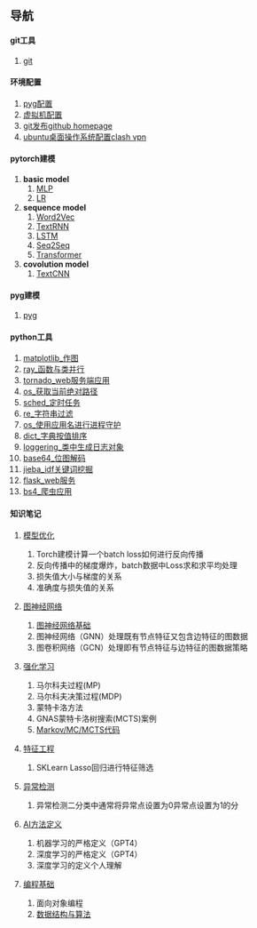 ## 导航

#### git工具
1. [git](https://github.com/AutoMachine0/Toolkit/blob/main/git%E5%B7%A5%E5%85%B7/git.ipynb)

#### 环境配置
1. [pyg配置](https://github.com/AutoMachine0/Toolkit/blob/main/%E7%8E%AF%E5%A2%83%E9%85%8D%E7%BD%AE/pyg%E9%85%8D%E7%BD%AE.ipynb)<br>
2. [虚拟机配置](https://github.com/AutoMachine0/Toolkit/blob/main/%E7%8E%AF%E5%A2%83%E9%85%8D%E7%BD%AE/ubuntu%E8%99%9A%E6%8B%9F%E6%9C%BA%E9%85%8D%E7%BD%AE.ipynb)<br>
3. [git发布github homepage](https://github.com/AutoMachine0/Toolkit/blob/main/%E7%8E%AF%E5%A2%83%E9%85%8D%E7%BD%AE/git%E5%8F%91%E5%B8%83home%20page.ipynb)<br>
4. [ubuntu桌面操作系统配置clash vpn](https://github.com/AutoMachine0/Toolkit/blob/main/%E7%8E%AF%E5%A2%83%E9%85%8D%E7%BD%AE/ubuntu%E6%A1%8C%E9%9D%A2%E6%93%8D%E4%BD%9C%E7%B3%BB%E7%BB%9F%E9%85%8D%E7%BD%AEclash%20vpn.ipynb)

#### pytorch建模
1. **basic model**<br>
   1. [MLP](https://github.com/AutoMachine0/Toolkit/blob/main/torch%E5%BB%BA%E6%A8%A1/MLP/mlp.ipynb)<br>
   2. [LR](https://github.com/AutoMachine0/Toolkit/blob/main/torch%E5%BB%BA%E6%A8%A1/LR/logistic_regression.ipynb)<br>
2. **sequence model**<br>
   1. [Word2Vec](https://github.com/AutoMachine0/Toolkit/blob/main/torch%E5%BB%BA%E6%A8%A1/Word2Vec/nnlm_word2vec(CBOW).ipynb)<br>
   2. [TextRNN](https://github.com/AutoMachine0/Toolkit/blob/main/torch%E5%BB%BA%E6%A8%A1/TextRNN/textrnn.ipynb)<br>
   3. [LSTM](https://github.com/AutoMachine0/Toolkit/tree/main/torch%E5%BB%BA%E6%A8%A1/LSTM)<br>
   4. [Seq2Seq](https://github.com/AutoMachine0/Toolkit/blob/main/torch%E5%BB%BA%E6%A8%A1/Seq2Seq/seq2seq.ipynb)<br>
   5. [Transformer](https://github.com/AutoMachine0/Toolkit/blob/main/torch%E5%BB%BA%E6%A8%A1/Transformer/transformer.ipynb)<br>
3. **covolution model**<br>
   1. [TextCNN](https://github.com/AutoMachine0/Toolkit/blob/main/torch%E5%BB%BA%E6%A8%A1/TextCNN/textcnn.ipynb)

#### pyg建模
1. [pyg](https://github.com/AutoMachine0/Toolkit/blob/main/pyg%E5%BB%BA%E6%A8%A1/pyg.ipynb)

#### python工具
1. [matplotlib_作图](https://github.com/AutoMachine0/Toolkit/blob/main/python%E5%B7%A5%E5%85%B7/matplotlib_%E4%BD%9C%E5%9B%BE.ipynb)<br>
2. [ray_函数与类并行](https://github.com/AutoMachine0/Toolkit/blob/main/python%E5%B7%A5%E5%85%B7/ray_%E5%87%BD%E6%95%B0%E4%B8%8E%E7%B1%BB%E5%B9%B6%E8%A1%8C.ipynb)<br>
3. [tornado_web服务端应用](https://github.com/AutoMachine0/Toolkit/blob/main/python%E5%B7%A5%E5%85%B7/tornado_web%E6%9C%8D%E5%8A%A1%E7%AB%AF%E5%BA%94%E7%94%A8.ipynb)<br>
4. [os_获取当前绝对路径](https://github.com/AutoMachine0/Toolkit/blob/main/python%E5%B7%A5%E5%85%B7/os_%E8%8E%B7%E5%8F%96%E5%BD%93%E5%89%8D%E7%BB%9D%E5%AF%B9%E8%B7%AF%E5%BE%84.ipynb)<br>
5. [sched_定时任务](https://github.com/AutoMachine0/Toolkit/blob/main/python%E5%B7%A5%E5%85%B7/sched_%E5%AE%9A%E6%97%B6%E4%BB%BB%E5%8A%A1.ipynb)<br>
6. [re_字符串过滤](https://github.com/AutoMachine0/Toolkit/blob/main/python%E5%B7%A5%E5%85%B7/re_%E5%AD%97%E7%AC%A6%E4%B8%B2%E8%BF%87%E6%BB%A4.ipynb)<br>
7. [os_使用应用名进行进程守护](https://github.com/AutoMachine0/Toolkit/blob/main/python%E5%B7%A5%E5%85%B7/os_%E4%BD%BF%E7%94%A8%E5%BA%94%E7%94%A8%E5%90%8D%E8%BF%9B%E8%A1%8C%E8%BF%9B%E7%A8%8B%E5%AE%88%E6%8A%A4.ipynb)<br>
8. [dict_字典按值排序](https://github.com/AutoMachine0/Toolkit/blob/main/python%E5%B7%A5%E5%85%B7/dict_%E5%AD%97%E5%85%B8%E6%8C%89%E5%80%BC%E6%8E%92%E5%BA%8F.ipynb)<br>
9. [loggering_类中生成日志对象](https://github.com/AutoMachine0/Toolkit/blob/main/python%E5%B7%A5%E5%85%B7/loggering_%E7%B1%BB%E4%B8%AD%E7%94%9F%E6%88%90%E6%97%A5%E5%BF%97%E5%AF%B9%E8%B1%A1.ipynb)<br>
10. [base64_位图解码](https://github.com/AutoMachine0/Toolkit/blob/main/python%E5%B7%A5%E5%85%B7/base64_%E4%BD%8D%E5%9B%BE%E8%A7%A3%E7%A0%81.ipynb)<br>
11. [jieba_idf关键词挖掘](https://github.com/AutoMachine0/Toolkit/blob/main/python%E5%B7%A5%E5%85%B7/jieba_idf%E5%85%B3%E9%94%AE%E8%AF%8D%E6%8C%96%E6%8E%98.ipynb)<br>
12. [flask_web服务](https://github.com/AutoMachine0/Toolkit/tree/main/python%E5%B7%A5%E5%85%B7/flask_web%E6%9C%8D%E5%8A%A1)<br>
13. [bs4_爬虫应用](https://github.com/AutoMachine0/Toolkit/tree/main/python%E5%B7%A5%E5%85%B7/bs4_%E7%88%AC%E8%99%AB%E5%BA%94%E7%94%A8)<br>


#### 知识笔记
1. [模型优化](https://github.com/AutoMachine0/Toolkit/tree/main/%E7%9F%A5%E8%AF%86%E7%AC%94%E8%AE%B0)<br>
   1. Torch建模计算一个batch loss如何进行反向传播
   2. 反向传播中的梯度爆炸，batch数据中Loss求和求平均处理
   3. 损失值大小与梯度的关系
   4. 准确度与损失值的关系
	
2. [图神经网络](https://github.com/AutoMachine0/Toolkit/tree/main/%E7%9F%A5%E8%AF%86%E7%AC%94%E8%AE%B0)<br>
   1. [图神经网络基础](https://github.com/AutoMachine0/Toolkit/tree/main/%E7%9F%A5%E8%AF%86%E7%AC%94%E8%AE%B0/%E5%9B%BE%E7%A5%9E%E7%BB%8F%E7%BD%91%E7%BB%9C%E5%9F%BA%E7%A1%80)
   2. 图神经网络（GNN）处理既有节点特征又包含边特征的图数据
   3. 图卷积网络（GCN）处理即有节点特征与边特征的图数据策略
	
	
3. [强化学习](https://github.com/AutoMachine0/Toolkit/tree/main/%E7%9F%A5%E8%AF%86%E7%AC%94%E8%AE%B0)<br>
	
   1. 马尔科夫过程(MP)
   2. 马尔科夫决策过程(MDP)
   3. 蒙特卡洛方法
   4. GNAS蒙特卡洛树搜索(MCTS)案例
   5. [Markov/MC/MCTS代码](https://github.com/AutoMachine0/Toolkit/tree/main/%E7%9F%A5%E8%AF%86%E7%AC%94%E8%AE%B0/%E5%BC%BA%E5%8C%96%E5%AD%A6%E4%B9%A0Code)
	
4. [特征工程](https://github.com/AutoMachine0/Toolkit/tree/main/%E7%9F%A5%E8%AF%86%E7%AC%94%E8%AE%B0)<br>

   1. SKLearn Lasso回归进行特征筛选

5. [异常检测](https://github.com/AutoMachine0/Toolkit/tree/main/%E7%9F%A5%E8%AF%86%E7%AC%94%E8%AE%B0)<br>
  
   1. 异常检测二分类中通常将异常点设置为0异常点设置为1的分

6. [AI方法定义](https://github.com/AutoMachine0/Toolkit/tree/main/%E7%9F%A5%E8%AF%86%E7%AC%94%E8%AE%B0)<br>
  
   1. 机器学习的严格定义（GPT4）
   2. 深度学习的严格定义（GPT4）
   3. 深度学习的定义个人理解
	
7. [编程基础](https://github.com/AutoMachine0/Toolkit/tree/main/%E7%9F%A5%E8%AF%86%E7%AC%94%E8%AE%B0)
   1. 面向对象编程
   2. [数据结构与算法](https://github.com/AutoMachine0/Toolkit/tree/main/%E7%9F%A5%E8%AF%86%E7%AC%94%E8%AE%B0/%E6%95%B0%E6%8D%AE%E7%BB%93%E6%9E%84%E4%B8%8E%E7%AE%97%E6%B3%95)